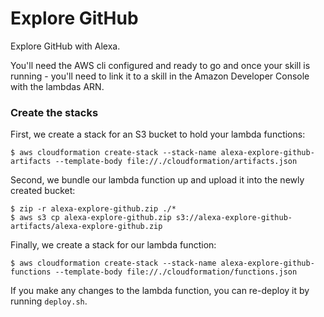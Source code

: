 # Explore GitHub

Explore GitHub with Alexa.

You'll need the AWS cli configured and ready to go and once your skill is running - you'll need to link it to a skill in the Amazon Developer Console with the lambdas ARN.

### Create the stacks

First, we create a stack for an S3 bucket to hold your lambda functions:

```shell
$ aws cloudformation create-stack --stack-name alexa-explore-github-artifacts --template-body file://./cloudformation/artifacts.json
```

Second, we bundle our lambda function up and upload it into the newly created bucket:

```shell
$ zip -r alexa-explore-github.zip ./*
$ aws s3 cp alexa-explore-github.zip s3://alexa-explore-github-artifacts/alexa-explore-github.zip 
```

Finally, we create a stack for our lambda function:

```shell
$ aws cloudformation create-stack --stack-name alexa-explore-github-functions --template-body file://./cloudformation/functions.json
```

If you make any changes to the lambda function, you can re-deploy it by running `deploy.sh`.